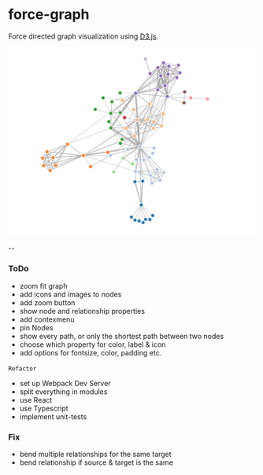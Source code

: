 # force-graph

Force directed graph visualization using [D3.js](https://github.com/d3/d3).

![neo4j browser screenshot](./.github/ForceLayout.png)

--

### ToDo

* zoom fit graph 
* add icons and images to nodes
* add zoom button 
* show node and relationship properties
* add contexmenu 
* pin Nodes
* show every path, or only the shortest path between two nodes
* choose which property for color, label & icon
* add options for fontsize, color, padding etc.

`Refactor`

* set up Webpack Dev Server
* split everything in modules
* use React
* use Typescript
* implement unit-tests


### Fix

* bend multiple relationships for the same target
* bend relationship if source & target is the same
